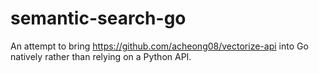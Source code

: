 # semantic-search-go

An attempt to bring https://github.com/acheong08/vectorize-api into Go natively rather than relying on a Python API.
